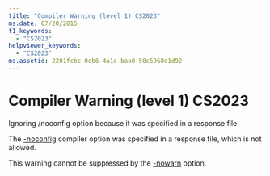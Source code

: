```yaml
---
title: "Compiler Warning (level 1) CS2023"
ms.date: 07/20/2015
f1_keywords: 
  - "CS2023"
helpviewer_keywords: 
  - "CS2023"
ms.assetid: 2201fcbc-0eb6-4a1e-baa0-50c5968d1d92
---
```

# Compiler Warning (level 1) CS2023
Ignoring /noconfig option because it was specified in a response file  
  
 The [-noconfig](../language-reference/compiler-options/noconfig-compiler-option.md) compiler option was specified in a response file, which is not allowed.  
  
 This warning cannot be suppressed by the [-nowarn](../language-reference/compiler-options/nowarn-compiler-option.md) option.

